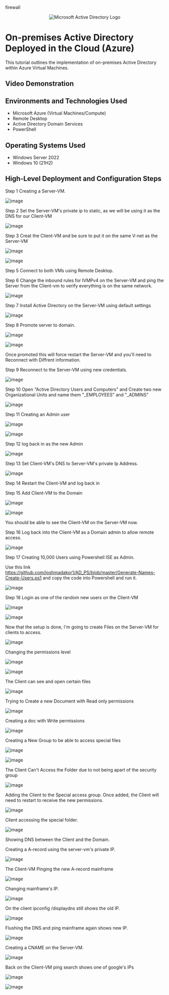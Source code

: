 firewall<p align="center">
<img src="https://i.imgur.com/pU5A58S.png" alt="Microsoft Active Directory Logo"/>
</p>

<h1>On-premises Active Directory Deployed in the Cloud (Azure)</h1>
This tutorial outlines the implementation of on-premises Active Directory within Azure Virtual Machines.<br />


<h2>Video Demonstration</h2>


<h2>Environments and Technologies Used</h2>

- Microsoft Azure (Virtual Machines/Compute)
- Remote Desktop
- Active Directory Domain Services
- PowerShell

<h2>Operating Systems Used </h2>

- Windows Server 2022
- Windows 10 (21H2)

<h2>High-Level Deployment and Configuration Steps</h2>

Step 1 Creating a Server-VM.

![image](https://github.com/KitchReeves/Active-Directory/assets/158783649/73c69125-8f1c-4c91-941c-2415574d3a37)

Step 2 Set the Server-VM's private ip to static, as we will be using it as the DNS for our Client-VM

![image](https://github.com/KitchReeves/Active-Directory/assets/158783649/db988e10-54a2-4a4f-b955-5f488568e5ed)


Step 3 Creat the Client-VM and be sure to put it on the same V-net as the Server-VM

![image](https://github.com/KitchReeves/Active-Directory/assets/158783649/f948c404-f7d1-4fca-85ae-82882d172638)


![image](https://github.com/KitchReeves/Active-Directory/assets/158783649/204d8bf3-bbe6-4ded-a0a9-279600799570)

Step 5 Connect to both VMs using Remote Desktop.

Step 6 Change the inbound rules for IVMPv4 on the Server-VM and ping the Server from the Client-vm to verify everything is on the same network.


![image](https://github.com/KitchReeves/Active-Directory/assets/158783649/3666d467-a50f-4051-8b7f-a469478caff7)

Step 7 Install Active Directory on the Server-VM using default settings

![image](https://github.com/KitchReeves/Active-Directory/assets/158783649/59248dfc-c79b-444f-aaeb-dc42f9d1a4c1)

Step 8  Promote server to domain.


![image](https://github.com/KitchReeves/Active-Directory/assets/158783649/8b255418-4986-4b2d-af79-a6832327fda4)


![image](https://github.com/KitchReeves/Active-Directory/assets/158783649/ca537910-c407-4ff3-ac08-db7f0f587348)

Once promoted this will force restart the Server-VM and you'll need to Reconnect with Diffrent information.

Step 9 Reconnect to the Server-VM using new credentials.

![image](https://github.com/KitchReeves/Active-Directory/assets/158783649/8b1e969f-2dcd-48ff-9550-5917b72e0910)

Step 10 Open "Active Directory Users and Computers" and Create two new Organizational Units and name them "_EMPLOYEES" and "_ADMINS"

![image](https://github.com/KitchReeves/Active-Directory/assets/158783649/7a93fbf9-3bab-4b5f-aad9-de9f79137e81)

Step 11 Creating an Admin user

![image](https://github.com/KitchReeves/Active-Directory/assets/158783649/955b4ec7-313b-4dae-8d84-ac86e45ec3ab)

![image](https://github.com/KitchReeves/Active-Directory/assets/158783649/0ab4fcc3-eea1-40bc-8f62-49fca2cf3a36)

Step 12 log back in as the new Admin

![image](https://github.com/KitchReeves/Active-Directory/assets/158783649/657854fa-1945-4fed-8505-f4afce166497)

Step 13 Set Client-VM's DNS to Server-VM's private Ip Address.

![image](https://github.com/KitchReeves/Active-Directory/assets/158783649/93802d07-f364-4892-a242-a4d258909694)

Step 14 Restart the Client-VM and log back in

Step 15 Add Client-VM to the Domain

![image](https://github.com/KitchReeves/Active-Directory/assets/158783649/48e0cbb8-6d3f-4cc9-a86d-3bf31622ea88)

![image](https://github.com/KitchReeves/Active-Directory/assets/158783649/79290139-0704-4f24-864f-86b97a268aa3)

You should be able to see the Client-VM on the Server-VM now.

Step 16 Log back into the Client-VM as a Domain admin to allow remote access.

![image](https://github.com/KitchReeves/Active-Directory/assets/158783649/5ddfca27-d3a5-490f-9a12-8f441eb57ebe)

Step 17 Creating 10,000 Users using Powershell ISE as Admin.

 Use this link https://github.com/joshmadakor1/AD_PS/blob/master/Generate-Names-Create-Users.ps1 
 and copy the code into Powershell and run it.

![image](https://github.com/KitchReeves/Active-Directory/assets/158783649/69ffa3e3-fafd-455c-beab-f15be61293ac)

Step 18 Login as one of the random new users on the Client-VM

![image](https://github.com/KitchReeves/Active-Directory/assets/158783649/53a9ddd0-d0ed-4b54-bbb4-b62978ee2e25)

![image](https://github.com/KitchReeves/Active-Directory/assets/158783649/a726a5d5-9645-4ea2-a036-f8b0f53d159a)

 Now that the setup is done, I'm going to create Files on the Server-VM for clients to access.

![image](https://github.com/KitchReeves/Active-Directory/assets/158783649/b6eeee87-9121-473e-ac0f-7655fbf9c1e2)

Changing the permissions level

![image](https://github.com/KitchReeves/Active-Directory/assets/158783649/a0f3ad99-2877-427d-892f-dbbd02ceb797)


![image](https://github.com/KitchReeves/Active-Directory/assets/158783649/5401cdaf-907e-417d-8475-68ae2ede1392)

The Client can see and open certain files

![image](https://github.com/KitchReeves/Active-Directory/assets/158783649/a1e47c30-5d81-4b0a-ba41-714b4c3e5fb7)

Trying to Create a new Document with Read only permissions

![image](https://github.com/KitchReeves/Active-Directory/assets/158783649/f60946e4-c2f0-48c2-a232-bba882a56e86)

Creating a doc with Write permissions

![image](https://github.com/KitchReeves/Active-Directory/assets/158783649/2d533bd3-8c51-4753-adc1-f4fc2e81c651)

Creating a New Group to be able to access special files

![image](https://github.com/KitchReeves/Active-Directory/assets/158783649/ee99043b-7f81-4d99-86c4-aa34091477f0)


![image](https://github.com/KitchReeves/Active-Directory/assets/158783649/373a558a-7fd6-499f-a86d-255a98f7d59e)

The Client Can't Access the Folder due to not being apart of the security group

![image](https://github.com/KitchReeves/Active-Directory/assets/158783649/03afed5b-5609-4837-af6d-d65fe270271a)

Adding the Client to the Special access group. Once added, the Client will need to restart to receive the new permissions.

![image](https://github.com/KitchReeves/Active-Directory/assets/158783649/b5fb8c6c-3862-487a-9c24-bbd08f8d4091)

Client accessing the special folder.

![image](https://github.com/KitchReeves/Active-Directory/assets/158783649/df279fac-b6e2-4c60-8c89-e0d60fa8de95)

Showing DNS between the Client and the Domain.

Creating a A-record using the server-vm's private IP.

![image](https://github.com/KitchReeves/Active-Directory/assets/158783649/c5b14e41-9601-44fc-a25d-0de6eb8cadaa)

The Client-VM Pinging the new A-record mainframe

![image](https://github.com/KitchReeves/Active-Directory/assets/158783649/fbbb1109-f152-4fb0-a629-56a7e9fbdada)

Changing mainframe's IP. 

![image](https://github.com/KitchReeves/Active-Directory/assets/158783649/609f1817-30b5-4020-8342-76c850d012fc)

On the client ipconfig /displaydns still shows the old IP.

![image](https://github.com/KitchReeves/Active-Directory/assets/158783649/50e624ca-e638-4f63-a059-9cea235c32e3)

Flushing the DNS and ping mainframe again shows new IP.

![image](https://github.com/KitchReeves/Active-Directory/assets/158783649/5adf9427-b628-4285-bcdb-f57f9d601edb)

Creating a CNAME on the Server-VM.

![image](https://github.com/KitchReeves/Active-Directory/assets/158783649/4d91d8a2-e05a-4a8c-82bd-aec5fe3703ef)

Back on the Client-VM ping search shows one of google's IPs

![image](https://github.com/KitchReeves/Active-Directory/assets/158783649/4ea53e9a-d55e-485f-be4c-be843451e5b8)

![image](https://github.com/KitchReeves/Active-Directory/assets/158783649/b4e403fa-ebe4-42cb-9db9-3b901f518499)










